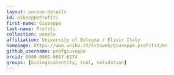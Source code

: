 ```yaml
---
layout: person-details
id: GiuseppeProfiti
first-name: Giuseppe
last-name: Profiti
collection: people
affiliation: University of Bologna / Elixir Italy
homepage: https://www.unibo.it/sitoweb/giuseppe.profiti2/en
github_username: profgiuseppe
orcid: 0000-0001-6067-6174
groups: [biologicalentity, tool, validation]
---
```

